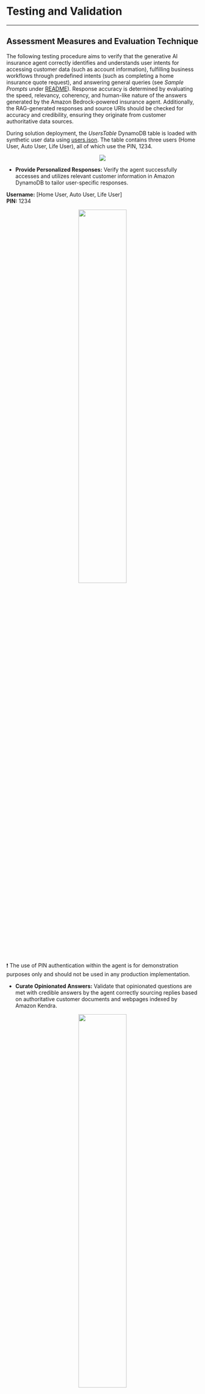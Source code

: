 # Testing and Validation
---

## Assessment Measures and Evaluation Technique

The following testing procedure aims to verify that the generative AI insurance agent correctly identifies and understands user intents for accessing customer data (such as account information), fulfilling business workflows through predefined intents (such as completing a home insurance quote request), and answering general queries (see _Sample Prompts_ under [README](../README.md)). Response accuracy is determined by evaluating the speed, relevancy, coherency, and human-like nature of the answers generated by the Amazon Bedrock-powered insurance agent. Additionally, the RAG-generated responses and source URIs should be checked for accuracy and credibility, ensuring they originate from customer authoritative data sources.

During solution deployment, the _UsersTable_ DynamoDB table is loaded with synthetic user data using [users.json](../agent/lambda/users-data-loader/users.json). The table contains three users (Home User, Auto User, Life User), all of which use the PIN, 1234.

<p align="center">
  <img src="../design/users-table.png">
</p>

- **Provide Personalized Responses:** Verify the agent successfully accesses and utilizes relevant customer information in Amazon DynamoDB to tailor user-specific responses.

**Username:** [Home User, Auto User, Life User]<br />
**PIN:** 1234

<p align="center">
  <img src="../design/customer-data.png" width="50%" height="50%">
</p>

❗ The use of PIN authentication within the agent is for demonstration purposes only and should not be used in any production implementation.

- **Curate Opinionated Answers:** Validate that opinionated questions are met with credible answers by the agent correctly sourcing replies based on authoritative customer documents and webpages indexed by Amazon Kendra.

<p align="center">
  <img src="../design/opinionated.png" width="50%" height="50%">
</p>

- **Deliver Contextual Generation:** Determine the agent's ability to provide contextually relevant responses based on previous chat history.

<p align="center">
  <img src="../design/contextual.png" width="50%" height="50%">
</p>

- **Access General Knowledge:** Confirm the agent's access to general knowledge information for non-customer-specific, non-opinionated queries that require accurate and coherent retorts based on Amazon Bedrock FM training data and RAG.

<p align="center">
  <img src="../design/general.png" >
</p>

- **Execute Pre-Defined Intents:** Ensure the agent correctly interprets and conversationally fulfills user prompts that are intended to be routed to predefined intents, such as completing an auto insurace quote request as part of a business workflow.

<p align="center">
  <img src="../design/pre-defined.png">
</p>

The following is the resultant loan application document completed through the conversational flow:

<p align="center">
  <img src="../design/home-quote-request.png" width="80%" height="80%">
</p>

Multi-channel support functionality can be tested in conjunction with the above assessment measures across Web, SMS, and Voice channels.

> - [Integrating an Amazon Lex V2 bot with a contact center](https://docs.aws.amazon.com/lexv2/latest/dg/contact-center.html)
> - [Integrating an Amazon Lex V2 bot with Twilio SMS](https://docs.aws.amazon.com/lexv2/latest/dg/deploy-twilio-sms.html)
> - [Integrating an Amazon Lex V2 bot with Slack](https://docs.aws.amazon.com/lexv2/latest/dg/deploy-slack.html)

# Conclusion

Although the solution in this post showcases the capabilities of a generative AI insurance agent powered by Amazon Bedrock, it is essential to recognize that this solution is not production-ready. Rather, it serves as an illustrative example for developers aiming to create personalized conversational agents for diverse applications like virtual workers and customer support systems. A developer’s path to production would iterate on this sample solution with the following considerations.

## Security and Privacy

Ensure data security and user privacy throughout the implementation process. Implement appropriate access controls and encryption mechanisms to protect sensitive information. Solutions like the generative AI insurance agent will benefit from data which is not yet available to the underlying FM, which often means you will want to use your own private data for the biggest jump in capability.

- Keep it secret, keep it safe - You will want this data to stay completely protected, secure, and private during the generative process, and want control over how this data is shared and used.
- Establish usage guardrails - Understand how data is used by a service before making it available to your teams. Create and distribute the rules for what data can be used with what service. Make these clear to your teams so they can move quickly and prototype safely.
- Involve Legal, sooner rather than later - Have your Legal teams review the T&Cs and service cards of the services you plan to use before you start running any sensitive data through them. Your Legal partners have never been more important than they are today.

As an example of how we are thinking about this at AWS with Amazon Bedrock: All data is encrypted and does not leave your VPC, and Bedrock makes a separate copy of the base Foundational Model that is accessible only to the customer, and fine-tunes or trains this private copy of the model.

## User Acceptance Testing (UAT)

Conduct UAT with real users to evaluate the performance, usability, and satisfaction of the generative AI insurance agent. Gather feedback and make necessary improvements based on user input.

## Deployment and Monitoring

Deploy the fully-tested agent on AWS, and implement monitoring and logging to track its performance, identify issues, and optimize the system as needed. [AWS Lambda monitoring and troubleshooting features](https://docs.aws.amazon.com/lambda/latest/dg/lambda-monitoring.html) are enabled by default for the agent's Lambda handler.

## Maintenance and Updates

Regularly update the agent with the latest FM versions and data to enhance its accuracy and effectiveness. Monitor customer-specific data in DynamoDB and synchronize Amazon Kendra data source indexing as needed.

By following this guide, you can successfully implement, test, and validate a reliable generative AI insurance agent, providing users with accurate and personalized insurance assistance through natural language conversations.

## Resources
- [Generative AI on AWS](https://aws.amazon.com/generative-ai/)
- [AWS Amplify](https://aws.amazon.com/amplify/)
- [Amazon Bedrock](https://aws.amazon.com/bedrock/)
- [Amazon DynamoDB](https://aws.amazon.com/dynamodb/)
- [Amazon Kendra](https://aws.amazon.com/kendra/)
- [AWS Lambda](https://docs.aws.amazon.com/lambda/latest/dg/getting-started.html)
- [Amazon Lex](https://aws.amazon.com/lex/)
- [LangChain Conversational Agent](https://python.langchain.com/docs/modules/agents/agent_types/chat_conversation_agent)

❗ **Please note:** _Sample code, software libraries, command line tools, proofs of concept, templates, or other related technology are provided as AWS Content or Third-Party Content under the AWS Customer Agreement, or the relevant written agreement between you and AWS (whichever applies). You should not use this AWS Content or Third-Party Content in your production accounts, or on production or other critical data. You are responsible for testing, securing, and optimizing the AWS Content or Third-Party Content, such as sample code, as appropriate for production grade use based on your specific quality control practices and standards. Deploying AWS Content or Third-Party Content may incur AWS charges for creating or using AWS chargeable resources, such as running Amazon EC2 instances or using Amazon S3 storage._

---

## Clean Up
see [Clean Up](../documentation/clean-up.md)

---

Copyright Amazon.com, Inc. or its affiliates. All Rights Reserved.
SPDX-License-Identifier: MIT-0
